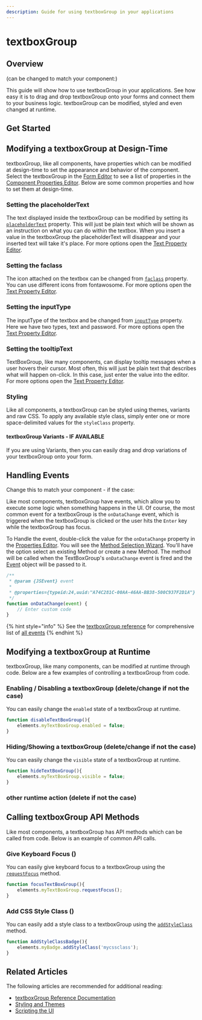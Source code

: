 ```yaml
---
description: Guide for using textboxGroup in your applications
---
```


# textboxGroup

## Overview

(can be changed to match your component:)

This guide will show how to use textboxGroup in your applications. See how easy it is to drag and drop textboxGroup onto your forms and connect them to your business logic. textboxGroup can be modified, styled and even changed at runtime.

## Get Started



## Modifying a textboxGroup at Design-Time

textboxGroup, like all components, have properties which can be modified at design-time to set the appearance and behavior of the component. Select the textboxGroup in the [Form Editor](../../../../../reference/readme\_servoycore/page-3/object-editors/form-editor.md) to see a list of properties in the [Component Properties Editor](../../../../../reference/readme\_servoycore/page-3/object-editors/component-properties-editor.md). Below are some common properties and how to set them at design-time.



### Setting the placeholderText 

The text displayed inside the textboxGroup can be modified by setting its [`placeholderText`]() property. This will just be plain text which will be shown as an instruction on what you can do within the textbox. When you insert a value in the textboxGroup the placeholderText will disappear and your inserted text will take it's place. For more options open the [Text Property Editor](../../../../../reference/readme\_servoycore/page-3/object-editors/text-property-editor.md).


### Setting the faclass 

The icon attached on the textbox can be changed from [`faclass`]() property. You can use different icons from fontawosome. For more options open the [Text Property Editor](../../../../../reference/readme\_servoycore/page-3/object-editors/text-property-editor.md).


### Setting the inputType 

The inputType of the textbox and be changed from [`inputType`]() property. Here we have two types, text and password. For more options open the [Text Property Editor](../../../../../reference/readme\_servoycore/page-3/object-editors/text-property-editor.md).


### Setting the tooltipText

TextBoxGroup, like many components, can display tooltip messages when a user hovers their cursor. Most often, this will just be plain text that describes what will happen on-click. In this case, just enter the value into the editor. For more options open the [Text Property Editor](../../../../../reference/readme\_servoycore/page-3/object-editors/text-property-editor.md).




### Styling

Like all components, a textboxGroup can be styled using themes, variants and raw CSS. To apply any available style class, simply enter one or more space-delimited values for the `styleClass` property.


#### textboxGroup Variants  - IF AVAILABLE

If you are using Variants, then you can easily drag and drop variations of your textboxGroup onto your form.



## Handling Events

Change this to match your component - if the case: 

Like most components, textboxGroup have events, which allow you to execute some logic when something happens in the UI. Of course, the most common event for a textboxGroup is the `onDataChange` event, which is triggered when the textboxGroup is clicked or the user hits the `Enter` key while the textboxGroup has focus.

To Handle the event, double-click the value for the `onDataChange` property in the [Properties Editor](../../../../../reference/readme\_servoycore/page-3/object-editors/component-properties-editor.md). You will see the [Method Selection Wizard](../../../../../reference/readme\_servoycore/page-3/object-editors/method-selection-wizard.md). You'll have the option select an existing Method or create a new Method. The method will be called when the TextBoxGroup's `onDataChange` event is fired and the [Event](../../../../../reference/readme\_servoycore/dev-api/application/jsevent.md) object will be passed to it.



```javascript
/**
 * @param {JSEvent} event
 *
 * @properties={typeid:24,uuid:"A74C281C-00AA-46AA-BB38-500C937F2D1A"}
 */
function onDataChange(event) {
	// Enter custom code
}


```

{% hint style="info" %}
See the [textboxGroup reference]() for comprehensive list of [all events]()
{% endhint %}



## Modifying a textboxGroup at Runtime

textboxGroup, like many components, can be modified at runtime through code. Below are a few examples of controlling a textboxGroup from code.

### Enabling / Disabling a textboxGroup (delete/change if not the case)

You can easily change the `enabled` state of a textboxGroup at runtime.



```javascript
function disableTextBoxGroup(){
	elements.myTextBoxGroup.enabled = false;
}
```

### Hiding/Showing a textboxGroup (delete/change if not the case)

You can easily change the `visible` state of a textboxGroup at runtime.



```javascript
function hideTextBoxGroup(){
	elements.myTextBoxGroup.visible = false;
}
```

### other runtime action (delete if not the case)



## Calling textboxGroup API Methods

Like most components, a textboxGroup has API methods which can be called from code. Below is an example of common API calls.

### Give Keyboard Focus ()




You can easily give keyboard focus to a textboxGroup using the [`requestFocus`]() method.

```javascript
function focusTextBoxGroup(){
	elements.myTextBoxGroup.requestFocus();
}
```


### Add CSS Style Class ()

You can easily add a style class to a textboxGroup using the [`addStyleClass`]() method.



```javascript
function AddStyleClassBadge(){
	elements.myBadge.addStyleClass('mycssclass');
}


```


## Related Articles

The following articles are recommended for additional reading:

* [textboxGroup Reference Documentation]()
* [Styling and Themes](../../styling-and-themes/)
* [Scripting the UI](../../../programming-guide/scripting-the-ui/)
